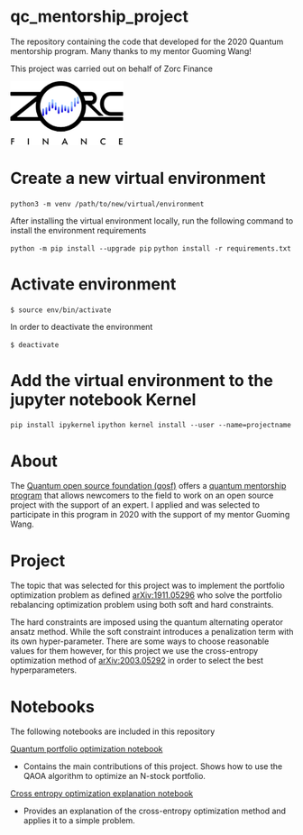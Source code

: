 # qc_mentorship_project
The repository containing the code that developed for the 2020 Quantum mentorship program. Many thanks to my mentor Guoming Wang!

This project was carried out on behalf of Zorc Finance

<img src="Financelogo.png" alt="drawing" width="200"/>


# Create a new virtual environment
`python3 -m venv /path/to/new/virtual/environment`

After installing the virtual environment locally, run the 
following command to install the environment requirements

`python -m pip install --upgrade pip`
`python install -r requirements.txt`


# Activate environment
`$ source env/bin/activate`

In order to deactivate the environment

`$ deactivate`

# Add the virtual environment to the jupyter notebook Kernel
`pip install ipykernel`
`ipython kernel install --user --name=projectname`

# About
The [Quantum open source foundation (qosf)](https://qosf.org/) offers a [quantum mentorship program](https://qosf.org/qc_mentorship/) that allows newcomers to the field to work on an open source project with the support of an expert. I applied and was selected to participate in this program in 2020 with the support of my mentor Guoming Wang.

# Project
The topic that was selected for this project was to implement the portfolio optimization problem as defined  [arXiv:1911.05296](https://arxiv.org/abs/1911.05296) who solve the portfolio rebalancing optimization problem using both soft and hard constraints. 

The hard constraints are imposed using the quantum alternating operator ansatz method. While the soft constraint introduces a penalization term with its own hyper-parameter. There are some ways to choose reasonable values for them however, for this project we use the cross-entropy optimization method of [arXiv:2003.05292](https://arxiv.org/abs/2003.05292) in order to select the best hyperparameters.

# Notebooks

The following notebooks are included in this repository

[Quantum portfolio optimization notebook](/Final_notebook.ipynb)
* Contains the main contributions of this project. Shows how to use the QAOA algorithm to optimize an N-stock portfolio.  


[Cross entropy optimization explanation notebook](/Cross_Entropy_Optimization.ipynb)
* Provides an explanation of the cross-entropy optimization method and applies it to a simple problem.

